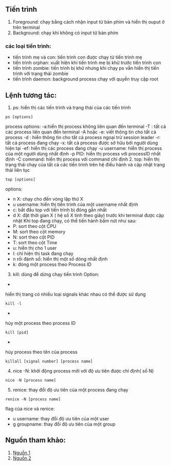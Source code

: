 ## Tiến trình
1. Foreground: chạy bằng cách nhận input từ bàn phím và hiển thị ouput ở trên terminal
2. Background: chạy khi không có input từ bàn phím
### các loại tiến trình:
- tiến trình mẹ và con: tiến trình con được chạy từ tiến trình mẹ
- tiến trình orphan: xuất hiện khi tiến trình mẹ bị khử trước tiến trình con
- tiến trình zombie: tiến trình bị khử nhưng khi chạy ps vẫn hiển thị tiến trình với trạng thái zombie
- tiến trình daemon: background process chạy với quyền truy cập root
## Lệnh tương tác:
1. ps: hiển thị các tiến trình và trạng thái của các tiến trình
```
ps [options] 
```
process options:
-a:hiển thị process không liên quan đến terminal
-T : tất cả các process liên quan đến terminal
-A hoặc -e: viết thông tin cho tất cả process
-d : hiển thông tin cho tất cả process ngoại trừ session leader
-r: tất cả process đang chạy
-x: tất cả process được sở hữu bởi người dùng hiện tại
-ef: hiển thị các process đang chạy
-u username: hiển thị process của một người dùng nhất định
-p PID: hiển thị process với processID nhất định
-C command: hiển thị process với command chỉ định
2. top: hiển thị trạng thái chạy của tất cả các tiến trình trên hệ điều hành và cập nhật trạng thái liên tục
```
top [options]
```

options:
- n X: chạy cho đến vòng lặp thứ X
- u username: hiển thị tiến trình của một username nhất định
- c: bắt đầu top với tiến trình bị đóng gần nhất
- d X: đặt thời gian X ( hệ số X tính theo giây) trước khi terminal được cập nhật
Khi top đang chạy, có thể tiến hành bấm nút như sau:
- P: sort theo cột CPU
- M: sort theo cột memory
- N: sort theo cột PID
- T: sort theo cột Time
- u: hiển thị cho 1 user
- l: chỉ hiện thị task đang chạy
- n rồi đánh số: hiển thị một số dòng nhất định
- k: đóng một process theo Process ID
3. kill: dùng để dừng chạy tiến trình
Option:
+ 
hiển thị trang có nhiều loại signals khác nhau có thể được sử dụng
```
kill -l
```
+ 
hủy một process theo process ID
```
kill [pid]
```
+ 
hủy process theo tên của process 
```
killall [signal number] [process name]
```


4. nice -N: khởi động process mới với độ ưu tiên được chỉ định( số N)
```
nice -N [process name]
```
5. renice: thay đổi độ ưu tiên của một process đang chạy
```
renice -N [process name]
```
flag của nice và renice:
- u username: thay đổi độ ưu tiên của một user
- g groupname: thay đổi độ ưu tiên của một group

## Nguồn tham khảo:
1. [Nguồn 1](https://hoclaptrinh.vn/tutorial/hoc-unix/quan-ly-tien-trinh-trong-unix-linux)
2. [Nguồn 2](https://www.hostinger.vn/huong-dan/cach-kill-proccess-linux)

